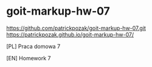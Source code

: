 # goit-markup-hw-07

https://github.com/patrickpozak/goit-markup-hw-07.git
https://patrickpozak.github.io/goit-markup-hw-07/

[PL]
Praca domowa 7


[EN]
Homework 7
